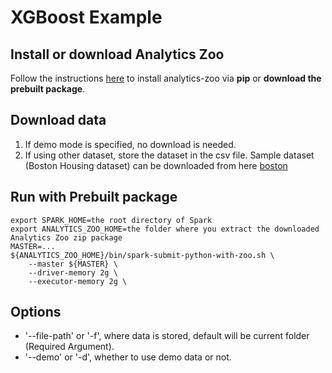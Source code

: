 # XGBoost Example

## Install or download Analytics Zoo
Follow the instructions [here](https://analytics-zoo.github.io/master/#PythonUserGuide/install/) to install analytics-zoo via __pip__ or __download the prebuilt package__.

## Download data
1. If demo mode is specified, no download is needed.
2. If using other dataset, store the dataset in the csv file. Sample dataset (Boston Housing dataset) can be downloaded from here [boston](http://course1.winona.edu/bdeppa/Stat%20425/Data/Boston_Housing.csv)

## Run with Prebuilt package
```
export SPARK_HOME=the root directory of Spark
export ANALYTICS_ZOO_HOME=the folder where you extract the downloaded Analytics Zoo zip package
MASTER=...
${ANALYTICS_ZOO_HOME}/bin/spark-submit-python-with-zoo.sh \
    --master ${MASTER} \
    --driver-memory 2g \
    --executor-memory 2g \
```

## Options
* '--file-path' or '-f', where data is stored, default will be current folder (Required Argument).
* '--demo' or '-d', whether to use demo data or not. 
